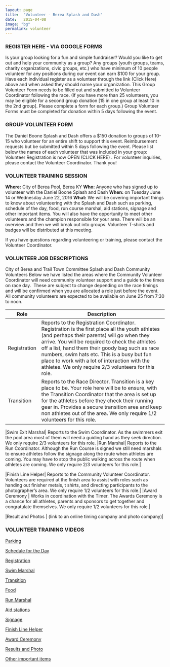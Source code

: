 ```yaml
---
layout: page
title:  "Volunteer - Berea Splash and Dash"
date:   2015-04-08
image: "bg"
permalink: volunteer
---
```


### REGISTER HERE - VIA GOOGLE FORMS

Is your group looking for a fun and simple fundraiser? Would you like to get out and help your community as a group? Any groups (youth groups, teams, charity organizations, civic groups, etc.) who have minimum of 10 people volunteer for any positions during our event can earn $100 for your group. Have each individual register as a volunteer through the link (Click Here) above and when asked they should name your organization. This Group Volunteer Form needs to be filled out and submitted to Volunteer Coordinator following the race. (If you have more than 25 volunteers, you may be eligible for a second group donation [15 in one group at least 10 in the 2nd group]. Please complete a form for each group.) Group Volunteer Forms must be completed for donation within 5 days following the event.

### GROUP VOLUNTEER FORM

The Daniel Boone Splash and Dash offers a $150 donation to groups of 10-15 who volunteer for an entire shift to support this event. Reimbursement requests but be submitted within 5 days following the event. Please list below the names of each volunteer that was included in your group: Volunteer Registration is now OPEN (CLICK HERE) . For volunteer inquiries, please contact the Volunteer Coordinator. Thank you!

### VOLUNTEER TRAINING SESSION

**Where:** City of Berea Pool, Berea KY
**Who:** Anyone who has signed up to volunteer with the Daniel Boone Splash and Dash
**When:** on Tuesday June 14 or Wednesday June 22, 2016
**What:** We will be covering important things to know about volunteering with the Splash and Dash such as parking, schedule of the day, food, run course marshal, aid stations, signage and other important items. You will also have the opportunity to meet other volunteers and the champion responsible for your area. There will be an overview and then we will break out into groups. Volunteer T-shirts and badges will be distributed at this meeting.

If you have questions regarding volunteering or training, please contact the Volunteer Coordinator.

### VOLUNTEER JOB DESCRIPTIONS

City of Berea and Trail Town Committee Splash and Dash Community Volunteers
Below we have listed the areas where the Community Volunteer Coordinator will need community volunteer support and a guide to the times on race day.  These are subject to change depending on the race timings and will be confirmed when you are allocated a role just before the event. All community volunteers are expected to be available on June 25 from 7:30 to noon.

|Role 			 |    Description|
|------------|---------------| 						
|Registration|	Reports to the Registration Coordinator. Registration is the first place all the youth athletes (and perhaps their parents) will go when they arrive. You will be required to check the athletes off a list, hand them their goody bag such as race numbers, swim hats etc. This is a busy but fun place to work with a lot of interaction with the athletes. We only require 2/3 volunteers for this role.|
|Transition | 	Reports to the Race Director. Transition is a key place to be. Your role here will be to ensure, with the Transition Coordinator that the area is set up for the athletes before they check their running gear in. Provides a secure transition area and keep non athletes out of the area. We only require 1/2 volunteers for this role.|

|Swim Exit Marshal|	Reports to the Swim Coordinator. As the swimmers exit the pool area most of them will need a guiding hand as they seek direction. We only require 2/3 volunteers for this role.
|Run Marshal|	Reports to the Run Coordinator. Although the Run Course is signed we still need marshals to ensure athletes follow the signage along the route when athletes are coming. You may have to stop the public walking across the route when athletes are coming. We only require 2/3 volunteers for this role.|

|Finish Line Helper|	Reports to the Community Volunteer Coordinator. Volunteers are required at the finish area to assist with roles such as handing out finisher metals, t shirts, and directing participants to the photographer’s area. We only require 1/2 volunteers for this role.|
|Award Ceremony |	Works in coordination with the Timer.  The Awards Ceremony is a chance for all athletes, parents and sponsors to get together and congratulate themselves. We only require 1/2 volunteers for this role.|

|Result and Photos | (link to an online timing company and photo company)|

### VOLUNTEER TRAINING VIDEOS

[Parking](https://youtube.com)

[Schedule for the Day](https://youtube.com)

[Registration](https://youtube.com)

[Swim Marshal](https://youtube.com)

[Transition](https://youtube.com)

[Food](https://youtube.com)

[Run Marshal](https://youtube.com)

[Aid stations](https://youtube.com)

[Signage](https://youtube.com)

[Finish Line Helper](https://youtube.com)

[Award Ceremony](https://youtube.com)

[Results and Photo](https://youtube.com)

[Other important items](https://youtube.com)

